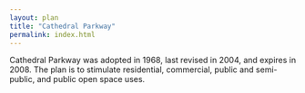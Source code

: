 ```yaml
---
layout: plan
title: "Cathedral Parkway"
permalink: index.html
---
```


Cathedral Parkway was adopted in 1968, last revised in 2004, and expires in 2008. The plan is to stimulate residential, commercial, public and semi-public, and public open space uses. 